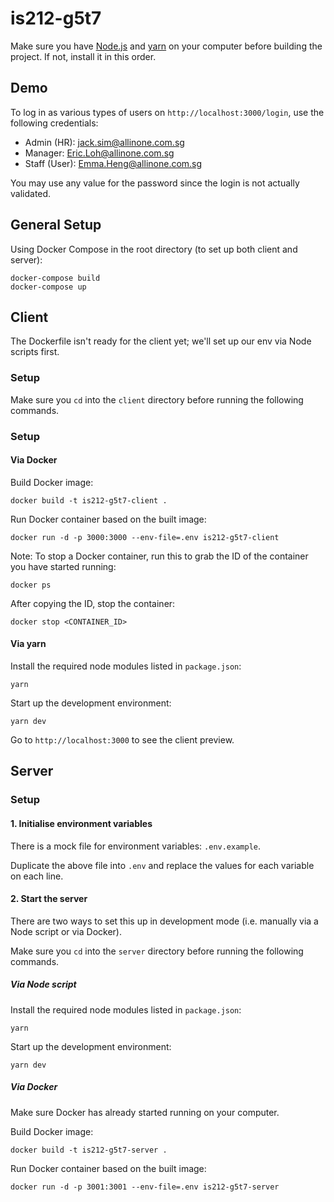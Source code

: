 # is212-g5t7

Make sure you have [Node.js](https://nodejs.org/en/) and [yarn](https://yarnpkg.com/getting-started/install) on your computer before building the project. If not, install it in this order.

## Demo

To log in as various types of users on `http://localhost:3000/login`, use the following credentials:

-   Admin (HR): jack.sim@allinone.com.sg
-   Manager: Eric.Loh@allinone.com.sg
-   Staff (User): Emma.Heng@allinone.com.sg

You may use any value for the password since the login is not actually validated.

## General Setup

Using Docker Compose in the root directory (to set up both client and server):

```
docker-compose build
docker-compose up
```

## Client

The Dockerfile isn't ready for the client yet; we'll set up our env via Node scripts first.

### Setup

Make sure you `cd` into the `client` directory before running the following commands.

### Setup

#### Via Docker

Build Docker image:

```
docker build -t is212-g5t7-client .
```

Run Docker container based on the built image:

```
docker run -d -p 3000:3000 --env-file=.env is212-g5t7-client
```

Note:
To stop a Docker container, run this to grab the ID of the container you have started running:

```
docker ps
```

After copying the ID, stop the container:

```
docker stop <CONTAINER_ID>
```

#### Via yarn

Install the required node modules listed in `package.json`:

```
yarn
```

Start up the development environment:

```
yarn dev
```

Go to `http://localhost:3000` to see the client preview.

## Server

### Setup

#### 1. Initialise environment variables

There is a mock file for environment variables: `.env.example`.

Duplicate the above file into `.env` and replace the values for each variable on each line.

#### 2. Start the server

There are two ways to set this up in development mode (i.e. manually via a Node script or via Docker).

Make sure you `cd` into the `server` directory before running the following commands.

##### Via Node script

Install the required node modules listed in `package.json`:

```
yarn
```

Start up the development environment:

```
yarn dev
```

##### Via Docker

Make sure Docker has already started running on your computer.

Build Docker image:

```
docker build -t is212-g5t7-server .
```

Run Docker container based on the built image:

```
docker run -d -p 3001:3001 --env-file=.env is212-g5t7-server
```
